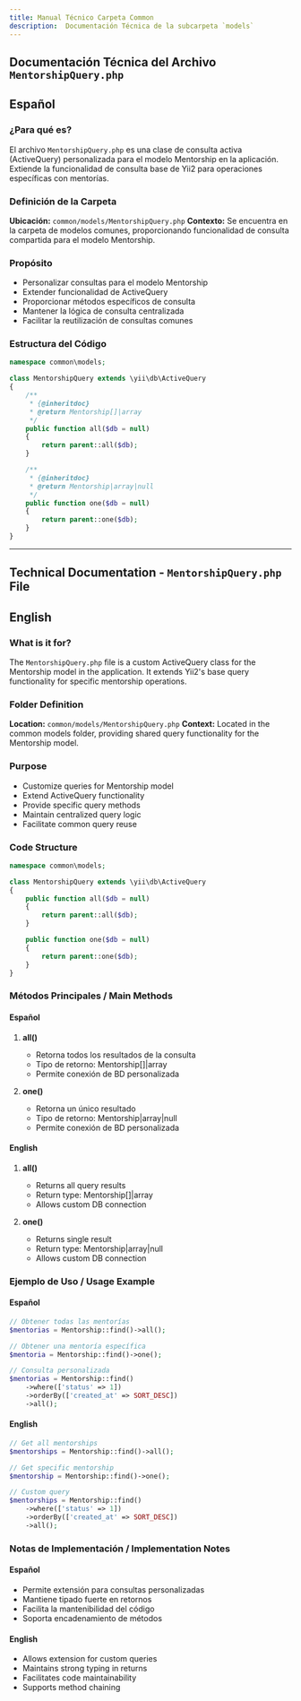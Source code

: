 ```yaml
---
title: Manual Técnico Carpeta Common
description:  Documentación Técnica de la subcarpeta `models`
---
```


## Documentación Técnica del Archivo `MentorshipQuery.php`

## Español

### ¿Para qué es?
El archivo `MentorshipQuery.php` es una clase de consulta activa (ActiveQuery) personalizada para el modelo Mentorship en la aplicación. Extiende la funcionalidad de consulta base de Yii2 para operaciones específicas con mentorías.

### Definición de la Carpeta
**Ubicación:** `common/models/MentorshipQuery.php`
**Contexto:** Se encuentra en la carpeta de modelos comunes, proporcionando funcionalidad de consulta compartida para el modelo Mentorship.

### Propósito
- Personalizar consultas para el modelo Mentorship
- Extender funcionalidad de ActiveQuery
- Proporcionar métodos específicos de consulta
- Mantener la lógica de consulta centralizada
- Facilitar la reutilización de consultas comunes

### Estructura del Código
```php
namespace common\models;

class MentorshipQuery extends \yii\db\ActiveQuery
{
    /**
     * {@inheritdoc}
     * @return Mentorship[]|array
     */
    public function all($db = null)
    {
        return parent::all($db);
    }

    /**
     * {@inheritdoc}
     * @return Mentorship|array|null
     */
    public function one($db = null)
    {
        return parent::one($db);
    }
}
```

---

## Technical Documentation - `MentorshipQuery.php` File

## English

### What is it for?
The `MentorshipQuery.php` file is a custom ActiveQuery class for the Mentorship model in the application. It extends Yii2's base query functionality for specific mentorship operations.

### Folder Definition
**Location:** `common/models/MentorshipQuery.php`
**Context:** Located in the common models folder, providing shared query functionality for the Mentorship model.

### Purpose
- Customize queries for Mentorship model
- Extend ActiveQuery functionality
- Provide specific query methods
- Maintain centralized query logic
- Facilitate common query reuse

### Code Structure
```php
namespace common\models;

class MentorshipQuery extends \yii\db\ActiveQuery
{
    public function all($db = null)
    {
        return parent::all($db);
    }

    public function one($db = null)
    {
        return parent::one($db);
    }
}
```

### Métodos Principales / Main Methods

#### Español
1. **all()**
   - Retorna todos los resultados de la consulta
   - Tipo de retorno: Mentorship[]|array
   - Permite conexión de BD personalizada

2. **one()**
   - Retorna un único resultado
   - Tipo de retorno: Mentorship|array|null
   - Permite conexión de BD personalizada

#### English
1. **all()**
   - Returns all query results
   - Return type: Mentorship[]|array
   - Allows custom DB connection

2. **one()**
   - Returns single result
   - Return type: Mentorship|array|null
   - Allows custom DB connection

### Ejemplo de Uso / Usage Example

#### Español
```php
// Obtener todas las mentorías
$mentorias = Mentorship::find()->all();

// Obtener una mentoría específica
$mentoria = Mentorship::find()->one();

// Consulta personalizada
$mentorias = Mentorship::find()
    ->where(['status' => 1])
    ->orderBy(['created_at' => SORT_DESC])
    ->all();
```

#### English
```php
// Get all mentorships
$mentorships = Mentorship::find()->all();

// Get specific mentorship
$mentorship = Mentorship::find()->one();

// Custom query
$mentorships = Mentorship::find()
    ->where(['status' => 1])
    ->orderBy(['created_at' => SORT_DESC])
    ->all();
```

### Notas de Implementación / Implementation Notes

#### Español
- Permite extensión para consultas personalizadas
- Mantiene tipado fuerte en retornos
- Facilita la mantenibilidad del código
- Soporta encadenamiento de métodos

#### English
- Allows extension for custom queries
- Maintains strong typing in returns
- Facilitates code maintainability
- Supports method chaining


